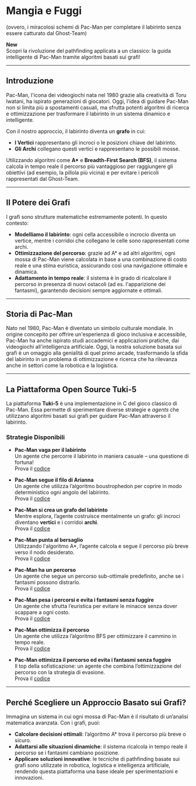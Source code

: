 # Mangia e Fuggi  
(ovvero, i miracolosi schemi di Pac-Man per completare il labirinto senza essere catturato dal Ghost-Team)

**New**  
Scopri la rivoluzione del pathfinding applicata a un classico: la guida intelligente di Pac-Man tramite algoritmi basati sui grafi!

---

## Introduzione

Pac-Man, l'icona dei videogiochi nata nel 1980 grazie alla creatività di Toru Iwatani, ha ispirato generazioni di giocatori. Oggi, l'idea di guidare Pac-Man non si limita più a spostamenti casuali, ma sfrutta potenti algoritmi di ricerca e ottimizzazione per trasformare il labirinto in un sistema dinamico e intelligente.  

Con il nostro approccio, il labirinto diventa un **grafo** in cui:
- **I Vertici** rappresentano gli incroci o le posizioni chiave del labirinto.
- **Gli Archi** collegano questi vertici e rappresentano le possibili mosse.

Utilizzando algoritmi come **A\*** e **Breadth-First Search (BFS)**, il sistema calcola in tempo reale il percorso più vantaggioso per raggiungere gli obiettivi (ad esempio, la pillola più vicina) e per evitare i pericoli rappresentati dal Ghost-Team.

---

## Il Potere dei Grafi

I grafi sono strutture matematiche estremamente potenti. In questo contesto:

- **Modelliamo il labirinto**: ogni cella accessibile o incrocio diventa un vertice, mentre i corridoi che collegano le celle sono rappresentati come archi.
- **Ottimizzazione del percorso**: grazie ad A* e ad altri algoritmi, ogni mossa di Pac-Man viene calcolata in base a una combinazione di costo reale e una stima euristica, assicurando così una navigazione ottimale e dinamica.
- **Adattamento in tempo reale**: il sistema è in grado di ricalcolare il percorso in presenza di nuovi ostacoli (ad es. l'apparizione dei fantasmi), garantendo decisioni sempre aggiornate e ottimali.

---

## Storia di Pac-Man

Nato nel 1980, Pac-Man è diventato un simbolo culturale mondiale. In origine concepito per offrire un'esperienza di gioco inclusiva e accessibile, Pac-Man ha anche ispirato studi accademici e applicazioni pratiche, dai videogiochi all'intelligenza artificiale. Oggi, la nostra soluzione basata sui grafi è un omaggio alla genialità di quel primo arcade, trasformando la sfida del labirinto in un problema di ottimizzazione e ricerca che ha rilevanza anche in settori come la robotica e la logistica.

---

## La Piattaforma Open Source Tuki-5

La piattaforma **Tuki-5** è una implementazione in C del gioco classico di Pac-Man. Essa permette di sperimentare diverse strategie e *agents* che utilizzano algoritmi basati sui grafi per guidare Pac-Man attraverso il labirinto.

### Strategie Disponibili

- **Pac-Man vaga per il labirinto**  
  Un agente che percorre il labirinto in maniera casuale – una questione di fortuna!  
  Prova il [codice](PacMan/gioca_tuki_random.c)

- **Pac-Man segue il filo di Arianna**  
  Un agente che utilizza l’algoritmo boustrophedon per coprire in modo deterministico ogni angolo del labirinto.  
  Prova il [codice](PacMan/gioca_tuki_boustrophedon.c)

- **Pac-Man si crea un grafo del labirinto**  
  Mentre esplora, l’agente costruisce mentalmente un grafo: gli incroci diventano **vertici** e i corridoi **archi**.  
  Prova il [codice](PacMan/gioca_tuki_generagrafo.c)

- **Pac-Man punta al bersaglio**  
  Utilizzando l'algoritmo A*, l’agente calcola e segue il percorso più breve verso il nodo desiderato.  
  Prova il [codice](PacMan/gioca_tuki_esploraeritorna.c)

- **Pac-Man ha un percorso**  
  Un agente che segue un percorso sub-ottimale predefinito, anche se i fantasmi possono distrarlo.  
  Prova il [codice](PacMan/gioca_tuki_percorso.c)

- **Pac-Man pesa i percorsi e evita i fantasmi senza fuggire**  
  Un agente che sfrutta l’euristica per evitare le minacce senza dover scappare a ogni costo.  
  Prova il [codice](PacMan/gioca_tuki_pesato.c)

- **Pac-Man ottimizza il percorso**  
  Un agente che utilizza l’algoritmo BFS per ottimizzare il cammino in tempo reale.  
  Prova il [codice](PacMan/gioca_tuki_respiro.c)

- **Pac-Man ottimizza il percorso ed evita i fantasmi senza fuggire**  
  Il top della sofisticazione: un agente che combina l’ottimizzazione del percorso con la strategia di evasione.  
  Prova il [codice](PacMan/gioca_tuki_evita.c)

---

## Perché Scegliere un Approccio Basato sui Grafi?

Immagina un sistema in cui ogni mossa di Pac-Man è il risultato di un’analisi matematica avanzata. Con i grafi, puoi:
- **Calcolare decisioni ottimali**: l’algoritmo A* trova il percorso più breve o sicuro.
- **Adattarsi alle situazioni dinamiche**: il sistema ricalcola in tempo reale il percorso se i fantasmi cambiano posizione.
- **Applicare soluzioni innovative**: le tecniche di pathfinding basate sui grafi sono utilizzate in robotica, logistica e intelligenza artificiale, rendendo questa piattaforma una base ideale per sperimentazioni e innovazioni.



